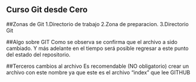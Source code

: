 ## Curso Git desde Cero

##Zonas de Git
1.Directorio de trabajo
2.Zona de preparacion.
3.Directorio Git

##Algo sobre GIT
Como se observa se confirma que el archivo a sido cambiado. Y más adelante en el tiempo será posible regresar a este punto del estado del repositorio.

##Terceros cambios al archivo
Es recomendable (NO obligatorio)  crear un archivo con este nombre  ya que este es el archivo “index” que lee GITHUB